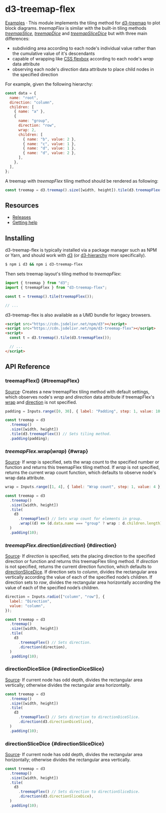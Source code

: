 # d3-treemap-flex

[Examples](https://observablehq.com/d/bcf30a9d0d9597b1) · This module implements the tiling method for [d3-treemap](https://d3js.org/d3-hierarchy/treemap) to plot block diagrams. _treemapFlex_ is similar with the built-in tiling methods [_treemapSlice_](https://d3js.org/d3-hierarchy/treemap#treemapSlice), [_treemapDice_](https://d3js.org/d3-hierarchy/treemap#treemapDice) and [_treemapSliceDice_](https://d3js.org/d3-hierarchy/treemap#treemapSliceDice) but with three main differences:

- subdividing area according to each node's individual value rather than the cumulative value of it's descendants
- capable of wrapping like [CSS flexbox](https://developer.mozilla.org/en-US/docs/Web/CSS/CSS_flexible_box_layout/Basic_concepts_of_flexbox) according to each node's _wrap_ data attribute
- observing each node's _direction_ data attribute to place child nodes in the specified direction

For example, given the following hierarchy:

```js
const data = {
  name: "root",
  direction: "column",
  children: [
    { name: "a" },
    {
      name: "group",
      direction: "row",
      wrap: 2,
      children: [
        { name: "b", value: 2 },
        { name: "c", value: 1 },
        { name: "d", value: 1 },
        { name: "d", value: 2 },
      ],
    },
  ],
};
```

A treemap with _treemapFlex_ tiling method should be rendered as following:

```js eval code=false t=plot
const treemap = d3.treemap().size([width, height]).tile(d3.treemapFlex()).padding(10);
```

## Resources

- [Releases](https://github.com/d3/d3-treemap-flex/releases)
- [Getting help](https://github.com/pearmini/d3-treemap-flex/discussions)

## Installing

d3-treemap-flex is typically installed via a package manager such as NPM or Yarn, and should work with [d3](https://d3js.org/) (or [d3-hierarchy](https://d3js.org/d3-hierarchy) more specifically).

```bash
$ npm i d3 && npm i d3-treemap-flex
```

Then sets treemap layout's tiling method to _treemapFlex_:

```js
import { treemap } from "d3";
import { treemapFlex } from "d3-treemap-flex";

const t = treemap().tile(treemapFlex());

// ...
```

d3-treemap-flex is also available as a UMD bundle for legacy browsers.

```html
<script src="https://cdn.jsdelivr.net/npm/d3"></script>
<script src="https://cdn.jsdelivr.net/npm/d3-treemap-flex"></script>
<script>
  const t = d3.treemap().tile(d3.treemapFlex());

  // ...
</script>
```

## API Reference

### treemapFlex() {#treemapFlex}

[Source](https://github.com/pearmini/d3-treemap-flex/blob/main/src/treemapFlex.js)· Creates a new treemapFlex tiling method with default settings, which observes node's _wrap_ and _direction_ data attribute if treemapFlex's [wrap](#wrap) and [direction](#direction) is not specified.

```js eval code=false
padding = Inputs.range([0, 30], { label: "Padding", step: 1, value: 10 });
```

```js eval t=plot
const treemap = d3
  .treemap()
  .size([width, height])
  .tile(d3.treemapFlex()) // Sets tiling method.
  .padding(padding);
```

### _treemapFlex_.wrap(_wrap_) {#wrap}

[Source](https://github.com/pearmini/d3-treemap-flex/blob/main/src/treemapFlex.js)· If _wrap_ is specified, sets the wrap count to the specified number or function and returns this treemapFlex tiling method. If _wrap_ is not specified, returns the current wrap count function, which defaults to observe node's wrap data attribute.

```js eval code=false
wrap = Inputs.range([1, 4], { label: "Wrap count", step: 1, value: 4 });
```

```js eval t=plott
const treemap = d3
  .treemap()
  .size([width, height])
  .tile(
    d3
      .treemapFlex() // Sets wrap count for elements in group.
      .wrap((d) => (d.data.name === "group" ? wrap : d.children.length)),
  )
  .padding(10);
```

### _treemapFlex_.direction(_direction_) {#direction}

[Source](https://github.com/pearmini/d3-treemap-flex/blob/main/src/treemapFlex.js)· If _direction_ is specified, sets the placing direction to the specified direction or function and returns this treemapFlex tiling method. If _direction_ is not specified, returns the current direction function, which defaults to [directionSliceDice](#directionSliceDice). If direction sets to _column_, divides the rectangular area vertically according the value of each of the specified node’s children. If direction sets to _row_, divides the rectangular area horizontally according the value of each of the specified node’s children.

```js eval code=false
direction = Inputs.radio(["column", "row"], {
  label: "Direction",
  value: "column",
});
```

```js eval t=plott
const treemap = d3
  .treemap()
  .size([width, height])
  .tile(
    d3
      .treemapFlex() // Sets direction.
      .direction(direction),
  )
  .padding(10);
```

### directionDiceSlice {#directionDiceSlice}

[Source](https://github.com/pearmini/d3-treemap-flex/blob/main/src/directionDiceSlice.js)· If current node has odd depth, divides the rectangular area vertically; otherwise divides the rectangular area horizontally.

```js eval t=plott
const treemap = d3
  .treemap()
  .size([width, height])
  .tile(
    d3
      .treemapFlex() // Sets direction to directionDiceSlice.
      .direction(d3.directionDiceSlice),
  )
  .padding(10);
```

### directionSliceDice {#directionSliceDice}

[Source](https://github.com/pearmini/d3-treemap-flex/blob/main/src/directionSliceDice.js)· If current node has odd depth, divides the rectangular area horizontally; otherwise divides the rectangular area vertically.

```js eval t=plott
const treemap = d3
  .treemap()
  .size([width, height])
  .tile(
    d3
      .treemapFlex() // Sets direction to directionSliceDice.
      .direction(d3.directionSliceDice),
  )
  .padding(10);
```
